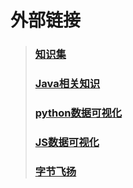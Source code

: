 # 外部链接

>### [知识集](book.md) 
>### [Java相关知识](https://crossoverjie.top/JCSprout/#/) 
>### [python数据可视化](https://pyecharts.org)
>### [JS数据可视化](https://vueblocks.github.io/ve-charts/#/) 
>### [字节飞扬](https://vueblocks.github.io/ve-charts/#/)
